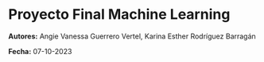 # Proyecto Final Machine Learning

**Autores:** Angie Vanessa Guerrero Vertel, Karina Esther Rodríguez Barragán

**Fecha:** 07-10-2023


```{tableofcontents}
```
